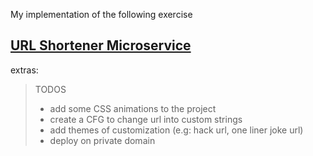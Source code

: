 My implementation of the following exercise

## [URL Shortener Microservice](https://www.freecodecamp.org/learn/apis-and-microservices/apis-and-microservices-projects/url-shortener-microservice)

extras:
>TODOS
> - add some CSS animations to the project
> - create a CFG to change url into custom strings
> - add themes of customization (e.g: hack url, one liner joke url)
> - deploy on private domain 




